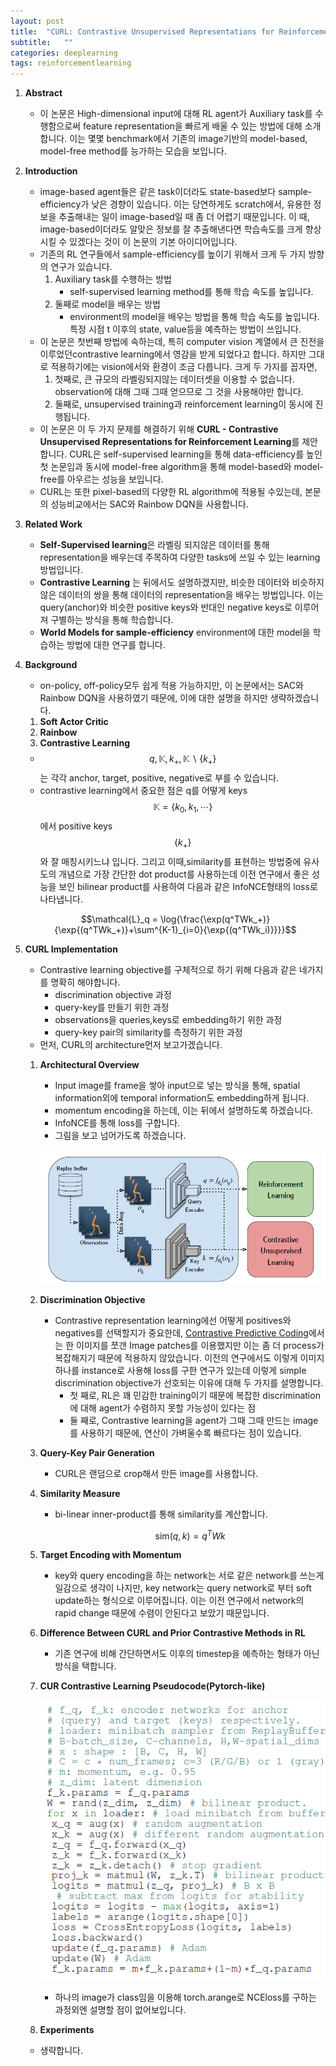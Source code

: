 ```yaml
---
layout: post
title:  "CURL: Contrastive Unsupervised Representations for Reinforcement Learning 논문 리뷰 및 설명"
subtitle:   ""
categories: deeplearning
tags: reinforcementlearning
---
```

1. **Abstract** 
    - 이 논문은 High-dimensional input에 대해 RL agent가 Auxiliary task를 수행함으로써 feature representation을 빠르게 배울 수 있는 방법에 대해 소개합니다. 이는 몇몇 benchmark에서 기존의 image기반의 model-based, model-free method를 능가하는 모습을 보입니다.
2. **Introduction**
    - image-based agent들은 같은 task이더라도 state-based보다 sample-efficiency가 낮은 경향이 있습니다. 이는 당연하게도 scratch에서, 유용한 정보을 추출해내는 일이 image-based일 때 좀 더 어렵기 때문입니다. 이 때, image-based이더라도 알맞은 정보를 잘 추출해낸다면 학습속도를 크게 향상시킬 수 있겠다는 것이 이 논문의 기본 아이디어입니다.
    - 기존의 RL 연구들에서 sample-efficiency를 높이기 위해서 크게 두 가지 방향의 연구가 있습니다.
        1. Auxiliary task를 수행하는 방법
            - self-supervised learning method를 통해 학습 속도를 높입니다.
        2. 둘째로 model을 배우는 방법
            - environment의 model을 배우는 방법을 통해 학습 속도를 높입니다. 특정 시점 t 이후의 state, value등을 예측하는 방법이 쓰입니다.
    - 이 논문은 첫번째 방법에 속하는데, 특히 computer vision 계열에서 큰 진전을 이루었던contrastive learning에서 영감을 받게 되었다고 합니다. 하지만 그대로 적용하기에는 vision에서와 환경이 조금 다릅니다. 크게 두 가지를 꼽자면,
        1. 첫째로, 큰 규모의 라벨링되지않는 데이터셋을 이용할 수 없습니다. observation에 대해 그때 그때 얻으므로 그 것을 사용해야만 합니다.
        2. 둘째로, unsupervised training과 reinforcement learning이 동시에 진행됩니다.
    - 이 논문은 이 두 가지 문제를 해결하기 위해 **CURL - Contrastive Unsupervised Representations for Reinforcement Learning**를 제안합니다. CURL은 self-supervised learning을 통해 data-efficiency를 높인 첫 논문임과 동시에 model-free algorithm을 통해 model-based와 model-free를 아우르는 성능을 보입니다.
    - CURL는 또한 pixel-based의 다양한 RL algorithm에 적용될 수있는데, 본문의 성능비교에서는 SAC와 Rainbow DQN을 사용합니다.
3. **Related Work**
    - **Self-Supervised learning**은 라벨링 되지않은 데이터를 통해 representation을 배우는데 주목하여 다양한 tasks에 쓰일 수 있는 learning 방법입니다.
    - **Contrastive Learning** 는 뒤에서도 설명하겠지만, 비슷한 데이터와 비슷하지않은 데이터의 쌍을 통해 데이터의 representation을 배우는 방법입니다. 이는 query(anchor)와 비슷한 positive keys와 반대인 negative keys로 이루어져 구별하는 방식을 통해 학습합니다.
    - **World Models for sample-efficiency** environment에 대한 model을 학습하는 방법에 대한 연구를 합니다.
4. **Background**
    - on-policy, off-policy모두 쉽게 적용 가능하지만, 이 논문에서는 SAC와 Rainbow DQN을 사용하였기 때문에, 이에 대한 설명을 하지만 생략하겠습니다.
    1. **Soft Actor Critic**
    2. **Rainbow**
    3. **Contrastive Learning**
    - $$q,\mathbb{K},k_+,\mathbb{K}\backslash\{k_+\}$$는 각각 anchor, target, positive, negative로 부를 수 있습니다.
    - contrastive learning에서 중요한 점은 q를 어떻게 keys $$\mathbb{K} = \{ k_0,k_1,\cdots \}$$에서 positive keys $$\{ k_+\}$$와 잘 매칭시키느냐 입니다.  그리고 이때,similarity를 표현하는 방법중에  유사도의 개념으로 가장 간단한 dot product를 사용하는데 이전 연구에서 좋은 성능을 보인 bilinear product를 사용하여 다음과 같은 InfoNCE형태의 loss로 나타냅니다.

    $$\mathcal{L}_q = \log{\frac{\exp(q^TWk_+)}{\exp{(q^TWk_+)}+\sum^{K-1}_{i=0}{\exp{(q^TWk_i)}}}}$$

5. **CURL Implementation**
    - Contrastive learning objective를 구체적으로 하기 위해 다음과 같은 네가지를 명확히 해야합니다.
        - discrimination objective 과정
        - query-key를 만들기 위한 과정
        - observations을 queries,keys로 embedding하기 위한 과정
        - query-key pair의 similarity를 측정하기 위한 과정
    - 먼저, CURL의 architecture먼저 보고가겠습니다.
    1. **Architectural Overview**
        - Input image를 frame을 쌓아 input으로 넣는 방식을 통해, spatial information외에 temporal information도 embedding하게 됩니다.
        - momentum encoding을 하는데, 이는 뒤에서 설명하도록 하겠습니다.
        - InfoNCE를 통해 loss를 구합니다.
        - 그림을 보고 넘어가도록 하겠습니다.

        ![curl](/assets/img/curl_0.PNG)

    2. **Discrimination Objective**
        - Contrastive representation learning에선 어떻게 positives와 negatives를 선택할지가 중요한데, [Contrastive Predictive Coding](https://arxiv.org/abs/1807.03748)에서는 한 이미지를 쪼갠 Image patches를 이용했지만 이는 좀 더 process가 복잡해지기 때문에 적용하지 않았습니다. 이전의 연구에서도 이렇게 이미지 하나를 instance로 사용해 loss를 구한 연구가 있는데 이렇게 simple discrimination objective가 선호되는 이유에 대해 두 가지를 설명합니다.
            - 첫 째로, RL은 꽤 민감한 training이기 때문에 복잡한 discrimination에 대해 agent가 수렴하지 못할 가능성이 있다는 점
            - 둘 째로, Contrastive learning을 agent가 그때 그때 만드는 image를 사용하기 때문에, 연산이 가벼울수록 빠르다는 점이 있습니다.
    3. **Query-Key Pair Generation**
        - CURL은 랜덤으로 crop해서 만든 image를 사용합니다.
    4. **Similarity Measure**
        - bi-linear inner-product를 통해 similarity를 계산합니다.

            $$\mathrm{sim}(q,k) = q^TWk$$

    5. **Target Encoding with Momentum**
        - key와 query encoding을 하는 network는 서로 같은 network를 쓰는게 일감으로 생각이 나지만, key network는 query network로 부터 soft update하는 형식으로 이루어집니다. 이는 이전 연구에서 network의 rapid change 때문에 수렴이 안된다고 보았기 때문입니다.
    6. **Difference Between CURL and Prior Contrastive Methods in RL**
        - 기존 연구에 비해 간단하면서도 이후의 timestep을 예측하는 형태가 아닌 방식을 택합니다.
    7. **CUR Contrastive Learning Pseudocode(Pytorch-like)**

        ![curl](/assets/img/curl_1.PNG)

        - 하나의 image가 class임을 이용해 torch.arange로 NCEloss를 구하는 과정외엔 설명할 점이 없어보입니다.
    8. **Experiments**
    - 생략합니다.

